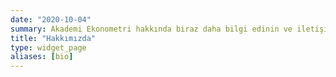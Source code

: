 ```yaml
---
date: "2020-10-04"
summary: Akademi Ekonometri hakkında biraz daha bilgi edinin ve iletişime geçin.
title: "Hakkımızda"
type: widget_page
aliases: [bio]
---
```


